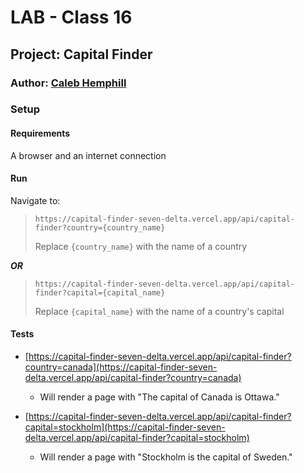 # LAB - Class 16

## Project: Capital Finder

### Author: [Caleb Hemphill](https://github.com/kaylubh)

### Setup

#### Requirements

A browser and an internet connection

#### Run

Navigate to:

>`https://capital-finder-seven-delta.vercel.app/api/capital-finder?country={country_name}`
>
>Replace `{country_name}` with the name of a country

***OR***

>`https://capital-finder-seven-delta.vercel.app/api/capital-finder?capital={capital_name}`
>
>Replace `{capital_name}` with the name of a country's capital

#### Tests

- [https://capital-finder-seven-delta.vercel.app/api/capital-finder?country=canada](https://capital-finder-seven-delta.vercel.app/api/capital-finder?country=canada)
  - Will render a page with "The capital of Canada is Ottawa."

- [https://capital-finder-seven-delta.vercel.app/api/capital-finder?capital=stockholm](https://capital-finder-seven-delta.vercel.app/api/capital-finder?capital=stockholm)
  - Will render a page with "Stockholm is the capital of Sweden."
